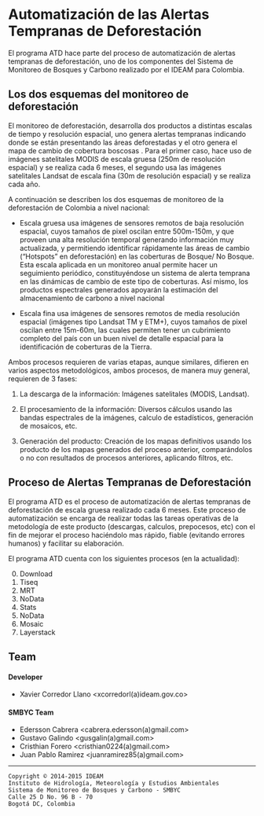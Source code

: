 # Automatización de las Alertas Tempranas de Deforestación #

El programa ATD hace parte del proceso de automatización de alertas tempranas de deforestación, uno de los componentes del Sistema de Monitoreo de Bosques y Carbono realizado por el IDEAM para Colombia.

## Los dos esquemas del monitoreo de deforestación ##

El monitoreo de deforestación, desarrolla dos productos a distintas escalas de tiempo y resolución espacial, uno  genera alertas tempranas indicando donde se están presentando las áreas deforestadas y el otro genera el mapa de cambio de cobertura boscosas . Para el primer caso, hace uso de imágenes satelitales MODIS de escala gruesa (250m de resolución espacial) y se realiza cada 6 meses, el segundo usa las imágenes satelitales Landsat de escala fina (30m de resolución espacial) y se realiza cada año.

A continuación se describen los dos esquemas de monitoreo de la deforestación de Colombia a nivel nacional: 

* Escala gruesa usa imágenes de sensores remotos de baja resolución espacial, cuyos tamaños de pixel oscilan entre 500m-150m, y que proveen una alta resolución temporal generando información muy actualizada, y permitiendo identificar rápidamente las áreas de cambio (“Hotspots” en deforestación) en las coberturas de Bosque/ No Bosque. Esta escala aplicada en un monitoreo anual permite hacer un seguimiento periódico, constituyéndose un sistema de alerta temprana en las dinámicas de cambio de este tipo de coberturas. Así mismo, los productos espectrales generados apoyarán la estimación del almacenamiento de carbono a nivel nacional

* Escala fina usa imágenes de sensores remotos de media resolución espacial (imágenes tipo Landsat TM y ETM+), cuyos tamaños de pixel oscilan entre 15m-60m, las cuales permiten tener un cubrimiento completo del país con un buen nivel de detalle espacial para la identificación de coberturas de la Tierra. 

Ambos procesos requieren de varias etapas, aunque similares, difieren en varios aspectos metodológicos, ambos procesos, de manera muy general, requieren de 3 fases: 

1. La descarga de la información: Imágenes satelitales (MODIS, Landsat).

2. El procesamiento de la información: Diversos cálculos usando las bandas espectrales de la imágenes, calculo de estadísticos, generación de mosaicos, etc. 

3. Generación del producto: Creación de los mapas definitivos usando los producto de los mapas generados del proceso anterior, comparándolos o no con resultados de procesos anteriores, aplicando filtros, etc. 

## Proceso de Alertas Tempranas de Deforestación ##

El programa ATD es el proceso de automatización de alertas tempranas de deforestación de escala gruesa realizado cada 6 meses. Este proceso de automatización se encarga de realizar todas las tareas operativas de la metodología de este producto (descargas, calculos, prepocesos, etc) con el fin de mejorar el proceso haciéndolo mas rápido, fiable (evitando errores humanos) y facilitar su elaboración.

El programa ATD cuenta con los siguientes procesos (en la actualidad):

0. Download
1. Tiseq
2. MRT
3. NoData
4. Stats
5. NoData
6. Mosaic
7. Layerstack

## Team ##

#### Developer ####
- Xavier Corredor Llano <xcorredorl(a)ideam.gov.co>

#### SMBYC Team ####
- Edersson Cabrera <cabrera.edersson(a)gmail.com>
- Gustavo Galindo <gusgalin(a)gmail.com>
- Cristhian Forero <cristhian0224(a)gmail.com>
- Juan Pablo Ramirez <juanramirez85(a)gmail.com>

***
    Copyright © 2014-2015 IDEAM
    Instituto de Hidrología, Meteorología y Estudios Ambientales
    Sistema de Monitoreo de Bosques y Carbono - SMBYC
    Calle 25 D No. 96 B - 70
    Bogotá DC, Colombia
